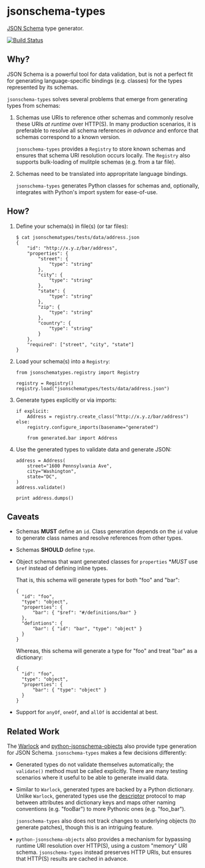 # jsonschema-types

[JSON Schema](http://json-schema.org/) type generator.

[![Build Status](https://travis-ci.org/locationlabs/jsonschema-types.png)](https://travis-ci.org/locationlabs/jsonschema-types)

## Why?

JSON Schema is a powerful tool for data validation, but is not a perfect fit
for generating language-specific bindings (e.g. classes) for the types represented
by its schemas.

`jsonschema-types` solves several problems that emerge from generating types from
schemas:

 1. Schemas use URIs to reference other schemas and commonly resolve these URIs
    *at runtime* over HTTP(S). In many production scenarios, it is preferable to
    resolve all schema references *in advance* and enforce that schemas correspond
    to a known version.

    `jsonschema-types` provides a `Registry` to store known schemas and ensures that
    schema URI resolution occurs locally. The `Registry` also supports bulk-loading
    of mulitple schemas (e.g. from a tar file).

 2. Schemas need to be translated into appropritate language bindings.

    `jsonschema-types` generates Python classes for schemas and, optionally, integrates
    with Python's import system for ease-of-use.


## How?

 1. Define your schema(s) in file(s) (or tar files):

        $ cat jsonschematypes/tests/data/address.json
        {
            "id": "http://x.y.z/bar/address",
            "properties": {
                "street": {
                    "type": "string"
                },
                "city": {
                    "type": "string"
                },
                "state": {
                    "type": "string"
                },
                "zip": {
                    "type": "string"
                },
                "country": {
                    "type": "string"
                }
            },
            "required": ["street", "city", "state"]
        }

 2. Load your schema(s) into a `Registry`:

        from jsonschematypes.registry import Registry

        registry = Registry()
        registry.load("jsonschematypes/tests/data/address.json")

 3. Generate types explicitly or via imports:

        if explicit:
            Address = registry.create_class("http://x.y.z/bar/address")
        else:
            registry.configure_imports(basename="generated")
            
            from generated.bar import Address

 4. Use the generated types to validate data and generate JSON:
 
        address = Address(
            street="1600 Pennsylvania Ave",
            city="Washington",
            state="DC",
        )
        address.validate()
        
        print address.dumps()


## Caveats

 -  Schemas **MUST** define an `id`. Class generation depends on the `id` value to
    generate class names and resolve references from other types.

 -  Schemas **SHOULD** define `type`.

 -  Object schemas that want generated classes for `properties` **MUST* use `$ref`
    instead of defining inline types.

    That is, this schema will generate types for both "foo" and "bar":

        {
          "id": "foo",
          "type": "object",
          "properties": {
              "bar": { "$ref": "#/definitions/bar" }
          },
          "defintions": {
              "bar": { "id": "bar", "type": "object" }
          }
        }
        
     Whereas, this schema will generate a type for "foo" and treat "bar" as
     a dictionary:

        {
          "id": "foo",
          "type": "object",
          "properties": {
              "bar": { "type": "object" }
          }
        }

 -  Support for `anyOf`, `oneOf`, and `allOf` is accidental at best.

## Related Work

The [Warlock](https://github.com/bcwaldon/warlock) and
[python-jsonschema-objects](https://github.com/cwacek/python-jsonschema-objects) also provide
type generation for JSON Schema. `jsonschema-types` makes a few decisions differently:

 -  Generated types do not validate themselves automatically; the `validate()` method must
    be called explicitly. There are many testing scenarios where it useful to be able to
    generate invalid data.

 -  Similar to `Warlock`, generated types are backed by a Python dictionary. Unlike `Warlock`,
    generated types use the [descriptor]( https://docs.python.org/2/howto/descriptor.html)
    protocol to map between attributes and dictionary keys and maps other naming conventions
    (e.g. "fooBar") to more Pythonic ones (e.g. "foo_bar").

    `jsonschema-types` also does not track changes to underlying objects (to generate
    patches), though this is an intriguing feature.

 -  `python-jsonschema-objects` also provides a mechanism for bypassing runtime URI resolution
    over HTTP(S), using a custom "memory" URI schema. `jsonschema-types` instead preserves HTTP
    URIs, but ensures that HTTP(S) results are cached in advance.
